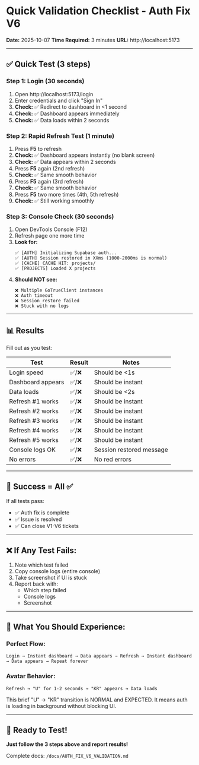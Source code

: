 # Quick Validation Checklist - Auth Fix V6

**Date:** 2025-10-07
**Time Required:** 3 minutes
**URL:** http://localhost:5173

---

## ✅ Quick Test (3 steps)

### Step 1: Login (30 seconds)
1. Open http://localhost:5173/login
2. Enter credentials and click "Sign In"
3. **Check:** ✅ Redirect to dashboard in <1 second
4. **Check:** ✅ Dashboard appears immediately
5. **Check:** ✅ Data loads within 2 seconds

### Step 2: Rapid Refresh Test (1 minute)
1. Press **F5** to refresh
2. **Check:** ✅ Dashboard appears instantly (no blank screen)
3. **Check:** ✅ Data appears within 2 seconds
4. Press **F5** again (2nd refresh)
5. **Check:** ✅ Same smooth behavior
6. Press **F5** again (3rd refresh)
7. **Check:** ✅ Same smooth behavior
8. Press **F5** two more times (4th, 5th refresh)
9. **Check:** ✅ Still working smoothly

### Step 3: Console Check (30 seconds)
1. Open DevTools Console (F12)
2. Refresh page one more time
3. **Look for:**
   ```
   ✅ [AUTH] Initializing Supabase auth...
   ✅ [AUTH] Session restored in XXms (1000-2000ms is normal)
   ✅ [CACHE] CACHE HIT: projects/
   ✅ [PROJECTS] Loaded X projects
   ```
4. **Should NOT see:**
   ```
   ❌ Multiple GoTrueClient instances
   ❌ Auth timeout
   ❌ Session restore failed
   ❌ Stuck with no logs
   ```

---

## 📊 Results

Fill out as you test:

| Test | Result | Notes |
|------|--------|-------|
| Login speed | ✅/❌ | Should be <1s |
| Dashboard appears | ✅/❌ | Should be instant |
| Data loads | ✅/❌ | Should be <2s |
| Refresh #1 works | ✅/❌ | Should be instant |
| Refresh #2 works | ✅/❌ | Should be instant |
| Refresh #3 works | ✅/❌ | Should be instant |
| Refresh #4 works | ✅/❌ | Should be instant |
| Refresh #5 works | ✅/❌ | Should be instant |
| Console logs OK | ✅/❌ | Session restored message |
| No errors | ✅/❌ | No red errors |

---

## 🎯 Success = All ✅

If all tests pass:
- ✅ Auth fix is complete
- ✅ Issue is resolved
- ✅ Can close V1-V6 tickets

---

## ❌ If Any Test Fails:

1. Note which test failed
2. Copy console logs (entire console)
3. Take screenshot if UI is stuck
4. Report back with:
   - Which step failed
   - Console logs
   - Screenshot

---

## 📱 What You Should Experience:

### Perfect Flow:
```
Login → Instant dashboard → Data appears → Refresh → Instant dashboard → Data appears → Repeat forever
```

### Avatar Behavior:
```
Refresh → "U" for 1-2 seconds → "KR" appears → Data loads
```

This brief "U" → "KR" transition is NORMAL and EXPECTED. It means auth is loading in background without blocking UI.

---

## 🚀 Ready to Test!

**Just follow the 3 steps above and report results!**

Complete docs: `/docs/AUTH_FIX_V6_VALIDATION.md`
